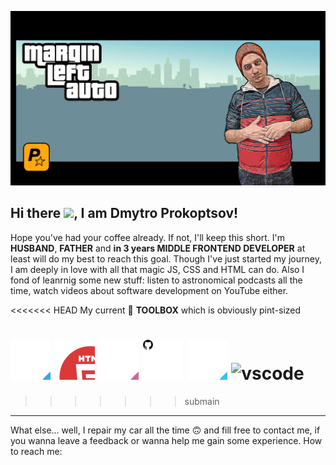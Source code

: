 ![](banner.jpg)

## Hi there <img src="https://raw.githubusercontent.com/MartinHeinz/MartinHeinz/master/wave.gif" width="30px">, I am Dmytro Prokoptsov!

Hope you've had your coffee already. If not, I'll keep this short. I'm **HUSBAND**, **FATHER** and **in 3 years MIDDLE FRONTEND DEVELOPER** at least will do my best to reach this goal. Though I've just started my journey, I am deeply in love with all that magic JS, CSS and HTML can do. Also I fond of leanrnig some new stuff: listen to astronomical podcasts all the time, watch videos about software development on YouTube either.

<<<<<<< HEAD
My current 🧰 **TOOLBOX** which is obviously pint-sized

<!-- <img src="./icons/html5.svg" alt="" width="100px" height="100px"> <img src="./icons/css3.svg" alt="" width="100px" height="100px"> <img src="./icons/sass.svg" alt="" width="100px" height="100px">            <img src="./icons/vscode.svg" alt="" width="100px" height="100px"> <img src="./icons/github.svg" alt="" width="80px" height="80px"> <img src="./icons/photoshop.svg" alt="" width="100px" height="100px"> -->

![css](icons/css3.svg)
![html](icons/html5.svg)
![sass](icons/sass.svg)
![github](icons/github.svg)
![photoshop](icons/photoshop.svg)
![vscode](vscode.svg)
=======

> > > > > > > submain

---

What else... well, I repair my car all the time :upside_down_face: and fill free to contact me, if you wanna leave a feedback or wanna help me gain some experience.
How to reach me:

<!-- [atlassian]: https://atlassian.com
[react]: http://reactjs.org
[firebase]: https://firebase.google.com
[styled]: https://styled-components.com
[jamstack]: https://jamstack.org
[next]: https://nextjs.org
[typescript]: https://www.typescriptlang.org
[website]: https://bradgarropy.com
[twitter]: https://twitter.com/bradgarropy
[youtube]: https://youtube.com/bradgarropy
[twitch]: https://twitch.tv/bradgarropy
[newsletter]: https://bradgarropy.com/newsletter
[instagram]: https://instagram.com/bradgarropy
[linkedin]: https://linkedin.com/in/bradgarropy
[npm]: https://npmjs.com/~bradgarropy -->
<!--
**ProkoptsovD/ProkoptsovD** is a ✨ _special_ ✨ repository because its `README.md` (this file) appears on your GitHub profile.

Here are some ideas to get you started:

- 🔭 I’m currently working on ...
- 🌱 I’m currently learning ...
- 👯 I’m looking to collaborate on ...
- 🤔 I’m looking for help with ...
- 💬 Ask me about ...
- 📫 How to reach me: ...
- 😄 Pronouns: ...
- ⚡ Fun fact: ...
-->
